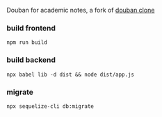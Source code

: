 Douban for academic notes, a fork of [douban clone](https://github.com/jeneser/douban)

### build frontend
`npm run build`

### build backend
`npx babel lib -d dist && node dist/app.js`

### migrate
`npx sequelize-cli db:migrate`
